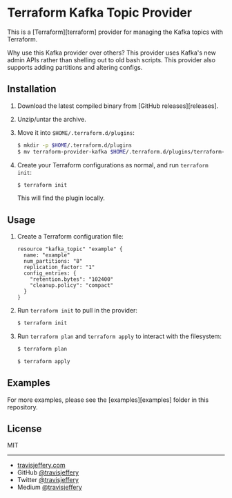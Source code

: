 # Terraform Kafka Topic Provider

This is a [Terraform][terraform] provider for managing the Kafka topics with
Terraform.

Why use this Kafka provider over others? This provider uses Kafka's new admin APIs rather than
shelling out to old bash scripts. This provider also supports adding partitions and altering
configs.

## Installation

1. Download the latest compiled binary from [GitHub releases][releases].

1. Unzip/untar the archive.

1. Move it into `$HOME/.terraform.d/plugins`:

    ```sh
    $ mkdir -p $HOME/.terraform.d/plugins
    $ mv terraform-provider-kafka $HOME/.terraform.d/plugins/terraform-provider-kafka
    ```

1. Create your Terraform configurations as normal, and run `terraform init`:

    ```sh
    $ terraform init
    ```

    This will find the plugin locally.


## Usage

1. Create a Terraform configuration file:

    ```hcl
	resource "kafka_topic" "example" {
	  name: "example"
	  num_partitions: "8"
	  replication_factor: "1"
	  config_entries: {
	    "retention.bytes": "102400"
	    "cleanup.policy": "compact"
	  }
	}
    ```

1. Run `terraform init` to pull in the provider:

    ```sh
    $ terraform init
    ```

1. Run `terraform plan` and `terraform apply` to interact with the filesystem:

    ```sh
    $ terraform plan

    $ terraform apply
    ```

## Examples

For more examples, please see the [examples][examples] folder in this
repository.

## License

MIT

---

- [travisjeffery.com](http://travisjeffery.com)
- GitHub [@travisjeffery](https://github.com/travisjeffery)
- Twitter [@travisjeffery](https://twitter.com/travisjeffery)
- Medium [@travisjeffery](https://medium.com/@travisjeffery)
